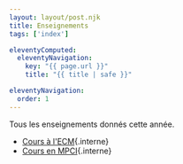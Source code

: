```yaml
---
layout: layout/post.njk
title: Enseignements
tags: ['index']

eleventyComputed:
  eleventyNavigation:
    key: "{{ page.url }}"
    title: "{{ title | safe }}"

eleventyNavigation:
  order: 1
---
```


Tous les enseignements donnés cette année.

* [Cours à l'ECM](./ecm){.interne}
* [Cours en MPCI](./MPCI){.interne}

